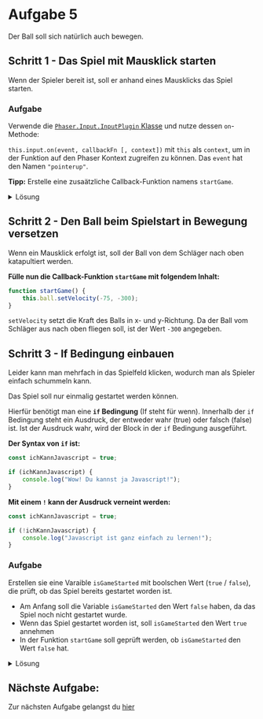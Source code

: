 # Aufgabe 5

Der Ball soll sich natürlich auch bewegen.

## Schritt 1 - Das Spiel mit Mausklick starten

Wenn der Spieler bereit ist, soll er anhand eines Mausklicks das Spiel starten.

### Aufgabe

Verwende die [`Phaser.Input.InputPlugin` Klasse](https://photonstorm.github.io/phaser3-docs/Phaser.Input.InputPlugin.html) und nutze dessen `on`-Methode:

`this.input.on(event, callbackFn [, context])` mit `this` als `context`, um in der Funktion auf den Phaser Kontext zugreifen zu können. Das `event` hat den Namen `"pointerup"`.

**Tipp:** Erstelle eine zusaätzliche Callback-Funktion namens `startGame`.

<details>
<summary>Lösung</summary>

```javascript
function create() {
    // ...

    this.input.on("pointerup", startGame, this);
}

function startGame() {

}
```

***
</details>

## Schritt 2 - Den Ball beim Spielstart in Bewegung versetzen

Wenn ein Mausklick erfolgt ist, soll der Ball von dem Schläger nach oben katapultiert werden.

**Fülle nun die Callback-Funktion `startGame` mit folgendem Inhalt:**

```javascript
function startGame() {
    this.ball.setVelocity(-75, -300);
}
```

`setVelocity` setzt die Kraft des Balls in x- und y-Richtung. Da der Ball vom Schläger aus nach oben fliegen soll, ist der Wert `-300` angegeben.

## Schritt 3 - If Bedingung einbauen

Leider kann man mehrfach in das Spielfeld klicken, wodurch man als Spieler einfach schummeln kann.

Das Spiel soll nur einmalig gestartet werden können.

Hierfür benötigt man eine **`if` Bedingung** (If steht für wenn). Innerhalb der `if` Bedingung steht ein Ausdruck, der entweder wahr (true) oder falsch (false) ist. Ist der Ausdruck wahr, wird der Block in der `if` Bedingung ausgeführt.

**Der Syntax von `if` ist:**

```javascript
const ichKannJavascript = true;

if (ichKannJavascript) {
    console.log("Wow! Du kannst ja Javascript!");
}
```

**Mit einem `!` kann der Ausdruck verneint werden:**

```javascript
const ichKannJavascript = true;

if (!ichKannJavascript) {
    console.log("Javascript ist ganz einfach zu lernen!");
}
```

### Aufgabe

Erstellen sie eine Varaible `isGameStarted` mit boolschen Wert (`true` / `false`), die prüft, ob das Spiel bereits gestartet worden ist.

- Am Anfang soll die Variable `isGameStarted` den Wert `false` haben, da das Spiel noch nicht gestartet wurde.
- Wenn das Spiel gestartet worden ist, soll `isGameStarted` den Wert `true` annehmen
- In der Funktion `startGame` soll geprüft werden, ob `isGameStarted` den Wert `false` hat.

<details>
<summary>Lösung</summary>

**Definition der Variable unterhalb der Konstanten:**

```javascript
let isGameStarted = false;
```

**`if` Bedingung:**

```javascript
function startGame() {
    if (!isGameStarted) {
        this.ball.setVelocity(-75, -300);
        isGameStarted = true;
    }
}
```

***
</details>

## Nächste Aufgabe:

Zur nächsten Aufgabe gelangst du [hier](Aufgabe6.md)